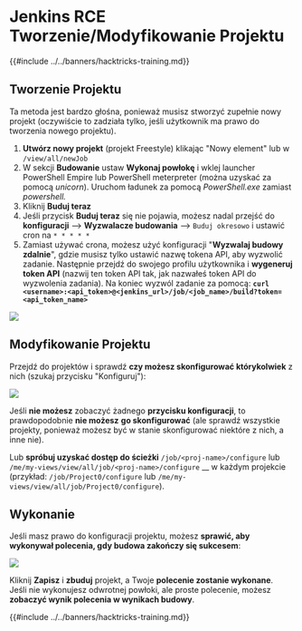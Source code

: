 # Jenkins RCE Tworzenie/Modyfikowanie Projektu

{{#include ../../banners/hacktricks-training.md}}

## Tworzenie Projektu

Ta metoda jest bardzo głośna, ponieważ musisz stworzyć zupełnie nowy projekt (oczywiście to zadziała tylko, jeśli użytkownik ma prawo do tworzenia nowego projektu).

1. **Utwórz nowy projekt** (projekt Freestyle) klikając "Nowy element" lub w `/view/all/newJob`
2. W sekcji **Budowanie** ustaw **Wykonaj powłokę** i wklej launcher PowerShell Empire lub PowerShell meterpreter (można uzyskać za pomocą _unicorn_). Uruchom ładunek za pomocą _PowerShell.exe_ zamiast _powershell._
3. Kliknij **Buduj teraz**
1. Jeśli przycisk **Buduj teraz** się nie pojawia, możesz nadal przejść do **konfiguracji** --> **Wyzwalacze budowania** --> `Buduj okresowo` i ustawić cron na `* * * * *`
2. Zamiast używać crona, możesz użyć konfiguracji "**Wyzwalaj budowy zdalnie**", gdzie musisz tylko ustawić nazwę tokena API, aby wyzwolić zadanie. Następnie przejdź do swojego profilu użytkownika i **wygeneruj token API** (nazwij ten token API tak, jak nazwałeś token API do wyzwolenia zadania). Na koniec wyzwól zadanie za pomocą: **`curl <username>:<api_token>@<jenkins_url>/job/<job_name>/build?token=<api_token_name>`**

![](<../../images/image (165).png>)

## Modyfikowanie Projektu

Przejdź do projektów i sprawdź **czy możesz skonfigurować którykolwiek** z nich (szukaj przycisku "Konfiguruj"):

![](<../../images/image (265).png>)

Jeśli **nie możesz** zobaczyć żadnego **przycisku konfiguracji**, to prawdopodobnie **nie możesz** **go skonfigurować** (ale sprawdź wszystkie projekty, ponieważ możesz być w stanie skonfigurować niektóre z nich, a inne nie).

Lub **spróbuj uzyskać dostęp do ścieżki** `/job/<proj-name>/configure` lub `/me/my-views/view/all/job/<proj-name>/configure` \_\_ w każdym projekcie (przykład: `/job/Project0/configure` lub `/me/my-views/view/all/job/Project0/configure`).

## Wykonanie

Jeśli masz prawo do konfiguracji projektu, możesz **sprawić, aby wykonywał polecenia, gdy budowa zakończy się sukcesem**:

![](<../../images/image (98).png>)

Kliknij **Zapisz** i **zbuduj** projekt, a Twoje **polecenie zostanie wykonane**.\
Jeśli nie wykonujesz odwrotnej powłoki, ale proste polecenie, możesz **zobaczyć wynik polecenia w wynikach budowy**.

{{#include ../../banners/hacktricks-training.md}}
